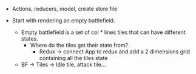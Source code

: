 - Actions, reducers, model, create store file

- Start with rendering an empty battlefield.
  - Empty battlefield is a set of col * lines tiles that can have different states.
    - Where do the tiles get their state from?
      - Redux -> connect App to redux and add a 2 dimensions grid containing all the tiles state
  - BF -> Tiles -> Idle tile, attack tile...
